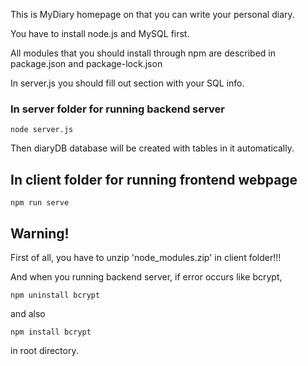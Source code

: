 This is MyDiary homepage on that you can write your personal diary.

You have to install node.js and MySQL first.

All modules that you should install through npm are described in package.json and package-lock.json

In server.js you should fill out section with your SQL info.

### In server folder for running backend server
```
node server.js
```

Then diaryDB database will be created with tables in it automatically.

## In client folder for running frontend webpage
```
npm run serve
```

## Warning!
First of all, you have to unzip 'node_modules.zip' in client folder!!!

And when you running backend server, if error occurs like bcrypt,
```
npm uninstall bcrypt
```
and also
```
npm install bcrypt
```
in root directory.
